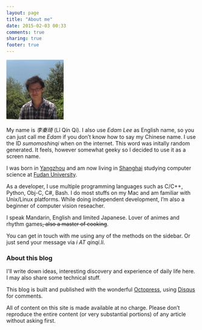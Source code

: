 ```yaml
---
layout: page
title: "About me"
date: 2015-02-03 00:33
comments: true
sharing: true
footer: true
---  
```

![:)](/images/Avatar.jpg)    

My name is _李秦琦_ (Lǐ Qín Qí). I also use *Edam Lee* as English name, so you can just call me *Edam* if you don’t know how to say my Chinese name. I use the ID *_sumomoshinqi_* when on the internet. This word was initally random generated. It feels, however somewhat geeky so I decided to use it as a screen name. 

I was born in [Yangzhou](http://en.wikipedia.org/wiki/Yangzhou) and am now living in [Shanghai](http://en.wikipedia.org/wiki/Shanghai) studying computer science at [Fudan University](http://en.wikipedia.org/wiki/Fudan_University).  

As a developer, I use multiple programming languages such as C/C++, Python, Obj-C, C#, Bash. I do most stuffs on my Mac and am familiar with Unix/Linux platforms. While doing independent development, I’m also a beginner of computer vision reseacher.  

I speak Mandarin, English and limited Japanese. Lover of animes and rhythm games<del>, also a master of cooking</del>.  

You can get in touch with me using any of the methods on the sidebar. Or just send your message via *i AT qinqi.li*.



### About this blog
I'll write down ideas, interesting discovery and experience of daily life here. I may also share some technical stuff.    

This blog is built and published with the wonderful [Octopress](http://octopress.org), using [Disqus](https://disqus.com) for comments.  

All of content on this site is made available at no charge. Please don’t reproduce the entire content (or very substantial portions) of any article without asking first.